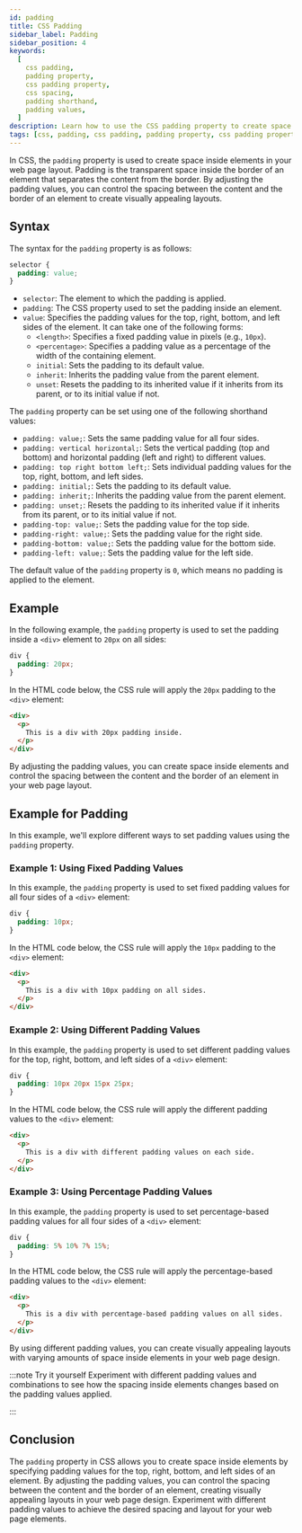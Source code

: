 ```yaml
---
id: padding
title: CSS Padding
sidebar_label: Padding
sidebar_position: 4
keywords:
  [
    css padding,
    padding property,
    css padding property,
    css spacing,
    padding shorthand,
    padding values,
  ]
description: Learn how to use the CSS padding property to create space inside elements in your web page layout.
tags: [css, padding, css padding, padding property, css padding property]
---
```


In CSS, the `padding` property is used to create space inside elements in your web page layout. Padding is the transparent space inside the border of an element that separates the content from the border. By adjusting the padding values, you can control the spacing between the content and the border of an element to create visually appealing layouts.

<AdsComponent />

## Syntax

The syntax for the `padding` property is as follows:

```css title="index.css"
selector {
  padding: value;
}
```

- `selector`: The element to which the padding is applied.
- `padding`: The CSS property used to set the padding inside an element.
- `value`: Specifies the padding values for the top, right, bottom, and left sides of the element. It can take one of the following forms:
  - `<length>`: Specifies a fixed padding value in pixels (e.g., `10px`).
  - `<percentage>`: Specifies a padding value as a percentage of the width of the containing element.
  - `initial`: Sets the padding to its default value.
  - `inherit`: Inherits the padding value from the parent element.
  - `unset`: Resets the padding to its inherited value if it inherits from its parent, or to its initial value if not.

The `padding` property can be set using one of the following shorthand values:

- `padding: value;`: Sets the same padding value for all four sides.
- `padding: vertical horizontal;`: Sets the vertical padding (top and bottom) and horizontal padding (left and right) to different values.
- `padding: top right bottom left;`: Sets individual padding values for the top, right, bottom, and left sides.
- `padding: initial;`: Sets the padding to its default value.
- `padding: inherit;`: Inherits the padding value from the parent element.
- `padding: unset;`: Resets the padding to its inherited value if it inherits from its parent, or to its initial value if not.
- `padding-top: value;`: Sets the padding value for the top side.
- `padding-right: value;`: Sets the padding value for the right side.
- `padding-bottom: value;`: Sets the padding value for the bottom side.
- `padding-left: value;`: Sets the padding value for the left side.

The default value of the `padding` property is `0`, which means no padding is applied to the element.

## Example

In the following example, the `padding` property is used to set the padding inside a `<div>` element to `20px` on all sides:

```css title="index.css"
div {
  padding: 20px;
}
```

In the HTML code below, the CSS rule will apply the `20px` padding to the `<div>` element:

```html title="index.html"
<div>
  <p>
    This is a div with 20px padding inside.
  </p>
</div>
```

By adjusting the padding values, you can create space inside elements and control the spacing between the content and the border of an element in your web page layout.

<AdsComponent />

## Example for Padding

In this example, we'll explore different ways to set padding values using the `padding` property.

### Example 1: Using Fixed Padding Values

In this example, the `padding` property is used to set fixed padding values for all four sides of a `<div>` element:

```css title="index.css"
div {
  padding: 10px;
}
```

In the HTML code below, the CSS rule will apply the `10px` padding to the `<div>` element:

```html title="index.html"
<div>
  <p>
    This is a div with 10px padding on all sides.
  </p>
</div>
```

### Example 2: Using Different Padding Values

In this example, the `padding` property is used to set different padding values for the top, right, bottom, and left sides of a `<div>` element:

```css title="index.css"
div {
  padding: 10px 20px 15px 25px;
}
```

In the HTML code below, the CSS rule will apply the different padding values to the `<div>` element:

```html title="index.html"
<div>
  <p>
    This is a div with different padding values on each side.
  </p>
</div>
```

### Example 3: Using Percentage Padding Values

In this example, the `padding` property is used to set percentage-based padding values for all four sides of a `<div>` element:

```css title="index.css"
div {
  padding: 5% 10% 7% 15%;
}
```

In the HTML code below, the CSS rule will apply the percentage-based padding values to the `<div>` element:

```html title="index.html"
<div>
  <p>
    This is a div with percentage-based padding values on all sides.
  </p>
</div>
```

By using different padding values, you can create visually appealing layouts with varying amounts of space inside elements in your web page design.

<AdsComponent />

:::note Try it yourself
Experiment with different padding values and combinations to see how the spacing inside elements changes based on the padding values applied.

:::

## Conclusion

The `padding` property in CSS allows you to create space inside elements by specifying padding values for the top, right, bottom, and left sides of an element. By adjusting the padding values, you can control the spacing between the content and the border of an element, creating visually appealing layouts in your web page design. Experiment with different padding values to achieve the desired spacing and layout for your web page elements.